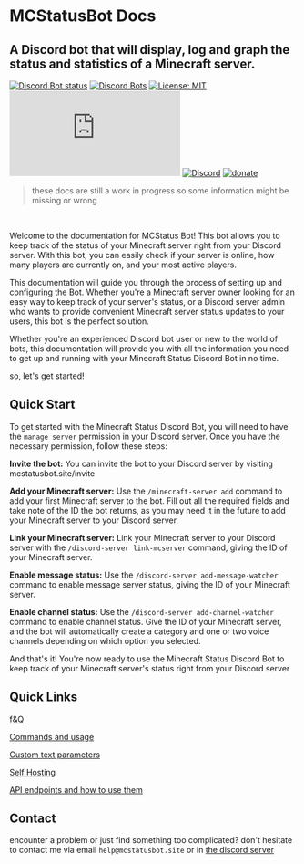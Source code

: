 # MCStatusBot Docs

## A Discord bot that will display, log and graph the status and statistics of a Minecraft server.

[![Discord Bot status](https://top.gg/api/widget/status/816747912888975362.svg)](https://top.gg/bot/816747912888975362) [![Discord Bots](https://top.gg/api/widget/servers/816747912888975362.svg)](https://top.gg/bot/816747912888975362) [![License: MIT](https://img.shields.io/github/license/mashape/apistatus.svg)](/LICENSE) ![node-current](https://img.shields.io/node/v/discord.js)
[![Discord](https://img.shields.io/discord/892122095235006485?color=blue&label=Discord%20server&logo=discord)](https://mcstatusbot.site/discord?ref=readme) [![donate](https://img.shields.io/badge/Liberapay-donate-green?logo=liberapay)](https://liberapay.com/invaliduser/donate)

> these docs are still a work in progress so some information might be missing or wrong

<br>

Welcome to the documentation for MCStatus Bot! This bot allows you to keep track of the status of your Minecraft server right from your Discord server. With this bot, you can easily check if your server is online, how many players are currently on, and your most active players.

This documentation will guide you through the process of setting up and configuring the Bot. Whether you're a Minecraft server owner looking for an easy way to keep track of your server's status, or a Discord server admin who wants to provide convenient Minecraft server status updates to your users, this bot is the perfect solution.

Whether you're an experienced Discord bot user or new to the world of bots, this documentation will provide you with all the information you need to get up and running with your Minecraft Status Discord Bot in no time.

so, let's get started!

## Quick Start
To get started with the Minecraft Status Discord Bot, you will need to have the `manage server` permission in your Discord server. Once you have the necessary permission, follow these steps:

**Invite the bot:** You can invite the bot to your Discord server by visiting mcstatusbot.site/invite

**Add your Minecraft server:** Use the `/minecraft-server add` command to add your first Minecraft server to the bot. Fill out all the required fields and take note of the ID the bot returns, as you may need it in the future to add your Minecraft server to your Discord server.

**Link your Minecraft server:** Link your Minecraft server to your Discord server with the `/discord-server link-mcserver` command, giving the ID of your Minecraft server.

**Enable message status:** Use the `/discord-server add-message-watcher` command to enable message server status, giving the ID of your Minecraft server.

**Enable channel status:** Use the `/discord-server add-channel-watcher` command to enable channel status. Give the ID of your Minecraft server, and the bot will automatically create a category and one or two voice channels depending on which option you selected.

And that's it! You're now ready to use the Minecraft Status Discord Bot to keep track of your Minecraft server's status right from your Discord server

## Quick Links

[f&Q](https://docs.mcstatusbot.site/faq/)

[Commands and usage](https://docs.mcstatusbot.site/commands/)

[Custom text parameters](https://docs.mcstatusbot.site/text-params/)

[Self Hosting](https://docs.mcstatusbot.site/self-hosting/)

[API endpoints and how to use them](https://api-docs.mcstatusbot.site/)


## Contact

encounter a problem or just find something too complicated? don't hesitate to contact me via email `help@mcstatusbot.site` or in [the discord server](https://mcstatusbot.site/discord?ref=bot-readme)